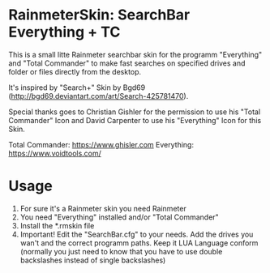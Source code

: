 # RainmeterSkin: SearchBar Everything + TC
This is a small litte Rainmeter searchbar skin for the programm "Everything" and "Total Commander"
to make fast searches on specified drives and folder or files directly from the desktop.

It's inspired by "Search+" Skin by Bgd69 (http://bgd69.deviantart.com/art/Search-425781470).

Special thanks goes to Christian Gishler for the permission to use his "Total Commander" Icon and
David Carpenter to use his "Everything" Icon for this Skin.

Total Commander: https://www.ghisler.com
Everything: https://www.voidtools.com/

# Usage
1. For sure it's a Rainmeter skin you need Rainmeter
2. You need "Everything" installed and/or "Total Commander"
3. Install the *.rmskin file
4. Important! Edit the "SearchBar.cfg" to your needs. Add the drives you wan't and
the correct programm paths. Keep it LUA Language conform (normally you just need to know that you
have to use double backslashes instead of single backslashes)



